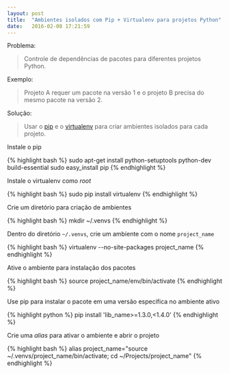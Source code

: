 ```yaml
---
layout: post
title:  "Ambientes isolados com Pip + Virtualenv para projetos Python"
date:   2016-02-08 17:21:59
---
```


Problema:

> Controle de dependências de pacotes para diferentes projetos Python.

Exemplo:

> Projeto A requer um pacote na versão 1 e o projeto B precisa do mesmo pacote na versão 2.

Solução:

> Usar o [pip][pip_path] e o [virtualenv][virtualenv_path] para criar ambientes isolados para cada projeto.

Instale o pip

{% highlight bash %}
sudo apt-get install python-setuptools python-dev build-essential
sudo easy_install pip
{% endhighlight %}

Instale o virtualenv como *root*

{% highlight bash %}
sudo pip install virtualenv
{% endhighlight %}

Crie um diretório para criação de ambientes

{% highlight bash %}
mkdir ~/.venvs
{% endhighlight %}

Dentro do diretório `~/.venvs`, crie um ambiente com o nome `project_name`

{% highlight bash %}
virtualenv --no-site-packages project_name
{% endhighlight %}

Ative o ambiente para instalação dos pacotes

{% highlight bash %}
source project_name/env/bin/activate
{% endhighlight %}

Use pip para instalar o pacote em uma versão especifica no ambiente ativo

{% highlight python %}
pip install 'lib_name>=1.3.0,<1.4.0'
{% endhighlight %}

Crie uma *alias* para ativar o ambiente e abrir o projeto

{% highlight bash %}
alias project_name="source ~/.venvs/project_name/bin/activate; cd ~/Projects/project_name"
{% endhighlight %}

[virtualenv_path]: https://virtualenv.readthedocs.org/en/latest/
[pip_path]: https://pip.pypa.io/en/latest/installing/
